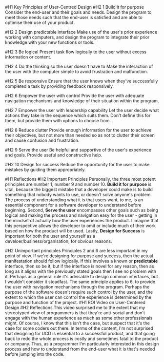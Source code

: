 #H1 Key Principles of User-Centred Design
#H2 1 Build it for purpose
Consider the end-user and their goals and needs. Design the program to meet those needs such that the end-user is satisfied and are able to optimise their use of your product.

#H2 2 Design predictable interface
Make use of the user's prior experience working with computers, and design the program to integrate their prior knowledge with your new functions or tools.

#H2 3 Be logical
Present task flow logically to the user without excess information or content.

#H2 4 Do the thinking so the user doesn't have to
Make the interaction of the user with the computer simple to avoid frustration and malfunction.

#H2 5 Be responsive
Ensure that the user knows when they've successfully completed a task by providing feedback responsively.

#H2 6 Empower the user with control
Provide the user with adequate navigation mechanisms and knowledge of their situation within the program.

#H2 7 Empower the user with leadership capability
Let the user decide what actions they take in the sequence which suits them. Don't define this for them, but provide them with options to choose from.

#H2 8 Reduce clutter
Provide enough information for the user to achieve their objectives, but not more than needed so as not to clutter their screen and cause confusion and frustration.

#H2 9 Serve the user
Be helpful and supportive of the user's experience and goals. Provide useful and constructive help.

#H2 10 Design for success
Reduce the opportunity for the user to make mistakes by guiding them appropriately.

#H1 Reflections
#H2 Important Principles
Personally, the three most potent principles are number 1, number 9 and number 10. **Build it for purpose** is vital, because the biggest mistake that a developer could make is to build something that nobody wants to use, or doesn't solve anyone's problem. The process of understanding what it is that users want, to me, is an essential component for a software developer to understand before beginning. Second, **Serve the user** encompasses other goals such as being logical and making the process and navigation easy for the user - getting in the mindset of actually how the user experiences the product. I imagine that this perspective allows the developer to omit or include much of their work based on how the product will be used. Lastly, **Design for Success** is important for both the user and yourself as a develoer/business/organisation, for obvious reasons.

#H2 Unimportant principles
Principles 2 and 6 are less important in my point of view. If we're designing for purpose and success, then the actual manifestation should follow logically. If this involves a known or **predictable** interface, then so be it, but if the interface is novel for any reason, then as long as it aligns with the previously stated goals then I see no problem with it. Perhaps as a general rule it's advisable to design common interfaces, but I wouldn't consider it steadfast. The same principle applies to 6, to provide the user with navigation mechanisms through the program. Perhaps the purpose of the software doesn't require such control by the user, and the extent to which the user can control the experience is determined by the purpose and function of the project.
#H1 ROI Video on User-Centered Design
#H2 Reflections
This video surprised me to the extent that my stereotyped view of programmers is that they're anti-social and don't engage with the human experience as much as some other professionals might. Of course, I know that this isn't the case, but suspect that it's the case for some coders out there. In terms of the content, I'm not surprised that designing for UCD is essential to a successful product, and that going back to redo the whole process is costly and sometimes fatal to the product or company. Thus, as a programmer I'm particularly interested in this design process and how to understand from the end-user what it is that's needed before jumping into the code. 
